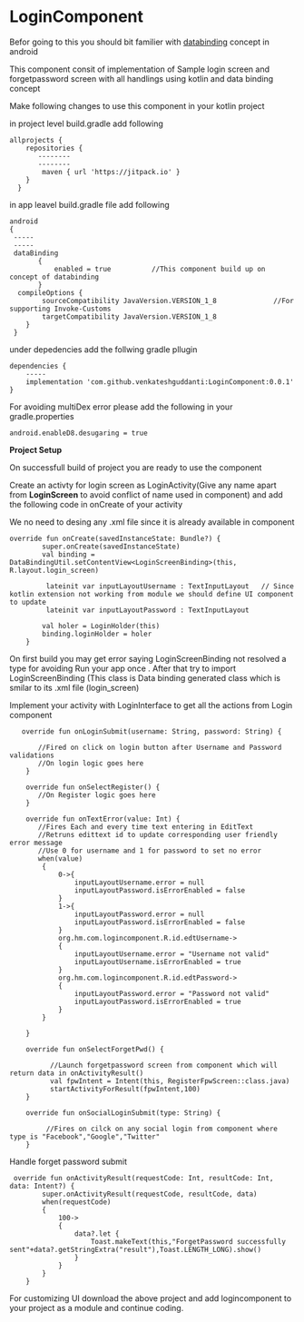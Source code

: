 # LoginComponent

Befor going to this you should bit familier with [databinding](https://developer.android.com/topic/libraries/data-binding/) concept in android 

This component consit of implementation of Sample login screen and forgetpassword screen with all handlings using kotlin and data binding concept

Make following changes to use this component in your kotlin project

in project level build.gradle add following
```
allprojects {
    repositories {
       --------        
       --------
        maven { url 'https://jitpack.io' } 
    }
  }
  ```
  in app leavel build.gradle file add following
```
android
{
 -----
 -----
 dataBinding
       {
           enabled = true          //This component build up on concept of databinding 
       }
  compileOptions {
        sourceCompatibility JavaVersion.VERSION_1_8              //For supporting Invoke-Customs
        targetCompatibility JavaVersion.VERSION_1_8
    }
 }
```     
under depedencies add the follwing gradle pllugin

```
dependencies {
    -----
    implementation 'com.github.venkateshguddanti:LoginComponent:0.0.1'
}
```
For avoiding multiDex error please add the following in your gradle.properties

```
android.enableD8.desugaring = true
```
**Project Setup**

On successfull build of project you are ready to use the component

Create an activty for login screen as LoginActivity(Give any name apart from **LoginScreen** to avoid conflict of name used in component)
and add the following code in onCreate of your activity

We no need to desing any .xml file since it is already available in component


```
override fun onCreate(savedInstanceState: Bundle?) {
        super.onCreate(savedInstanceState)
        val binding = DataBindingUtil.setContentView<LoginScreenBinding>(this, R.layout.login_screen)
        
         lateinit var inputLayoutUsername : TextInputLayout   // Since kotlin extension not working from module we should define UI component to update
         lateinit var inputLayoutPassword : TextInputLayout
    
        val holer = LoginHolder(this)
        binding.loginHolder = holer
    }
```
On first build you may get error saying LoginScreenBinding not resolved a type for avoiding Run your app once . After that try to import LoginScreenBinding (This class is Data binding generated class which is smilar to its .xml file (login_screen)

Implement your activity with LoginInterface to get all the actions from Login component 

```
   override fun onLoginSubmit(username: String, password: String) {

       //Fired on click on login button after Username and Password validations
       //On login logic goes here
    }

    override fun onSelectRegister() {
       //On Register logic goes here
    }

    override fun onTextError(value: Int) {
       //Fires Each and every time text entering in EditText 
       //Retruns edittext id to update corresponding user friendly error message
       //Use 0 for username and 1 for password to set no error
       when(value)
        {
            0->{
                inputLayoutUsername.error = null
                inputLayoutPassword.isErrorEnabled = false
            }
            1->{
                inputLayoutPassword.error = null
                inputLayoutPassword.isErrorEnabled = false
            }
            org.hm.com.logincomponent.R.id.edtUsername->
            {
                inputLayoutUsername.error = "Username not valid"
                inputLayoutUsername.isErrorEnabled = true
            }
            org.hm.com.logincomponent.R.id.edtPassword->
            {
                inputLayoutPassword.error = "Password not valid"
                inputLayoutPassword.isErrorEnabled = true
            }
        }

    }

    override fun onSelectForgetPwd() {

          //Launch forgetpassword screen from component which will return data in onActivityResult()
          val fpwIntent = Intent(this, RegisterFpwScreen::class.java)
          startActivityForResult(fpwIntent,100)
    }

    override fun onSocialLoginSubmit(type: String) {

         //Fires on cilck on any social login from component where type is "Facebook","Google","Twitter"
    }
```
Handle forget password submit 

```
 override fun onActivityResult(requestCode: Int, resultCode: Int, data: Intent?) {
        super.onActivityResult(requestCode, resultCode, data)
        when(requestCode)
        {
            100->
            {
                data?.let {
                    Toast.makeText(this,"ForgetPassword successfully sent"+data?.getStringExtra("result"),Toast.LENGTH_LONG).show()
                }
            }
        }
    }
  ```
  
  For customizing UI download the above project and add logincomponent to your project as a module and continue coding.
  
  
  
